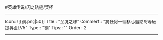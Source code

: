 #英雄传说/闪之轨迹/奖杯 

---

Icon:: ![[铜.png|50]]
Title:: "至境之珠"
Comment:: "將任何一個核心迴路的等級提昇至LV5"
Type:: "铜"
Tips:: ""
Order:: 2

---